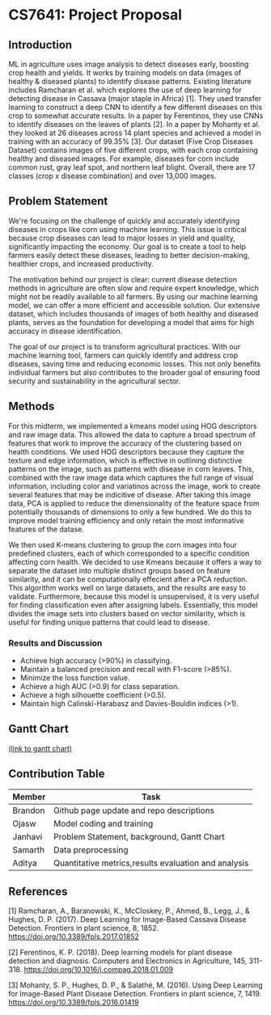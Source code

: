 ---
---

# CS7641: Project Proposal
## Introduction
ML in agriculture uses image analysis to detect diseases early, boosting crop health and yields. It works by training models on data (images of healthy & diseased plants) to identify disease patterns. Existing literature includes Ramcharan et al. which explores the use of deep learning for detecting disease in Cassava (major staple in Africa) [1]. They used transfer learning to construct a deep CNN to identify a few different diseases on this crop to somewhat accurate results. In a paper by Ferentinos, they use CNNs to identify diseases on the leaves of plants [2]. In a paper by Mohanty et al. they looked at 26 diseases across 14 plant species and achieved a model in training with an accuracy of 99.35% [3]. Our dataset (Five Crop Diseases Dataset) contains images of five different crops, with each crop containing healthy and diseased images. For example, diseases for corn include common rust, gray leaf spot, and northern leaf blight. Overall, there are 17 classes (crop x disease combination) and over 13,000 images.

## Problem Statement
We're focusing on the challenge of quickly and accurately identifying diseases in crops like corn using machine learning. This issue is critical because crop diseases can lead to major losses in yield and quality, significantly impacting the economy. Our goal is to create a tool to help farmers easily detect these diseases, leading to better decision-making, healthier crops, and increased productivity.

The motivation behind our project is clear: current disease detection methods in agriculture are often slow and require expert knowledge, which might not be readily available to all farmers. By using our machine learning model, we can offer a more efficient and accessible solution. Our extensive dataset, which includes thousands of images of both healthy and diseased plants, serves as the foundation for developing a model that aims for high accuracy in disease identification.

The goal of our project is to transform agricultural practices. With our machine learning tool, farmers can quickly identify and address crop diseases, saving time and reducing economic losses. This not only benefits individual farmers but also contributes to the broader goal of ensuring food security and sustainability in the agricultural sector.

## Methods
For this midterm, we implemented a kmeans model using HOG descriptors and raw image data. This allowed the data to capture a broad spectrum of features that work to improve the accuracy of the clustering based on health conditions. We used HOG descriptors because they capture the texture and edge information, which is effective in outlining distinctive patterns on the image, such as patterns with disease in corn leaves. This, combined with the raw image data which captures the full range of visual information, including color and variatinos across the image, work to create several features that may be indicitive of disease. After taking this image data, PCA is applied to reduce the dimensionality of the feature space from potentially thousands of dimensions to only a few hundred. We do this to improve model training efficiency and only retain the most imformative features of the datase. 

We then used K-means clustering to group the corn images into four predefined clusters, each of which corresponded to a specific condition affecting corn health. We decided to use Kmeans because it offers a way to separate the dataset into multiple distinct groups based on feature similarity, and it can be computationally effecient after a PCA reduction. This algorithm works well on large datasets, and the results are easy to validate. Furthermore, because this model is unsupervised, it is very useful for finding classification even after assigning labels. Essentially, this model divides the image sets into clusters based on vector similarity, which is useful for finding unique patterns that could lead to disease.

### Results and Discussion
- Achieve high accuracy (>90%) in classifying.
- Maintain a balanced precision and recall with F1-score (>85%).
- Minimize the loss function value.
- Achieve a high AUC (>0.9) for class separation.
- Achieve a high silhouette coefficient (>0.5).
- Maintain high Calinski-Harabasz and Davies-Bouldin indices (>1).

## Gantt Chart
[(link to gantt chart)](https://gtvault-my.sharepoint.com/:x:/g/personal/jpurkar3_gatech_edu/EZ0NvVTVG0xOvP2TG49LMQ0Blx8_oc7quM3DplCroAo2sw)

## Contribution Table
| Member        | Task                                                  |
| ------------- | ----------------------------------------------------- |
| Brandon       | Github page update and repo descriptions              |
| Ojasw         | Model coding and training                             |
| Janhavi       | Problem Statement, background, Gantt Chart            |
| Samarth       | Data preprocessing                                    |
| Aditya        | Quantitative metrics,results evaluation and analysis  |

## References
[1] Ramcharan, A., Baranowski, K., McCloskey, P., Ahmed, B., Legg, J., & Hughes, D. P. (2017). Deep Learning for Image-Based Cassava Disease Detection. Frontiers in plant science, 8, 1852. https://doi.org/10.3389/fpls.2017.01852

[2] Ferentinos, K. P. (2018). Deep learning models for plant disease detection and diagnosis. Computers and Electronics in Agriculture, 145, 311-318. https://doi.org/10.1016/j.compag.2018.01.009

[3] Mohanty, S. P., Hughes, D. P., & Salathé, M. (2016). Using Deep Learning for Image-Based Plant Disease Detection. Frontiers in plant science, 7, 1419. https://doi.org/10.3389/fpls.2016.01419

